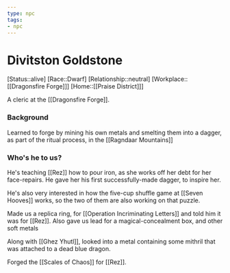 ```yaml
---
type: npc
tags: 
- npc
---
```


# Divitston Goldstone
[Status::alive]
[Race::Dwarf]
[Relationship::neutral]
[Workplace::[[Dragonsfire Forge]]]
[Home::[[Praise District]]]

A cleric at the [[Dragonsfire Forge]]. 

### Background
Learned to forge by mining his own metals and smelting them into a dagger, as part of the ritual process, in the [[Ragndaar Mountains]]

### Who's he to us?
He's teaching [[Rez]] how to pour iron, as she works off her debt for her face-repairs. He gave her his first successfully-made dagger, to inspire her.

He's also very interested in how the five-cup shuffle game at [[Seven Hooves]] works, so the two of them are also working on that puzzle.

Made us a replica ring, for [[Operation Incriminating Letters]] and told him it was for [[Rez]]. Also gave us lead for a magical-concealment box, and other soft metals

Along with [[Ghez Yhutl]], looked into a metal containing some mithril that was attached to a dead blue dragon.

Forged the [[Scales of Chaos]] for [[Rez]].